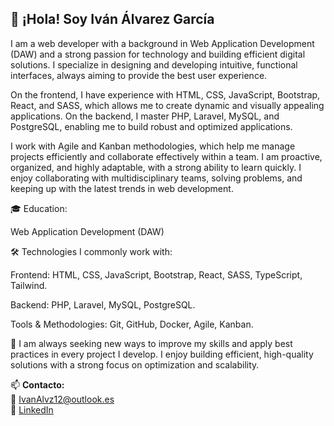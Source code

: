 ## 👋 ¡Hola! Soy Iván Álvarez García
I am a web developer with a background in Web Application Development (DAW) and a strong passion for technology and building efficient digital solutions. I specialize in designing and developing intuitive, functional interfaces, always aiming to provide the best user experience.

On the frontend, I have experience with HTML, CSS, JavaScript, Bootstrap, React, and SASS, which allows me to create dynamic and visually appealing applications. On the backend, I master PHP, Laravel, MySQL, and PostgreSQL, enabling me to build robust and optimized applications.

I work with Agile and Kanban methodologies, which help me manage projects efficiently and collaborate effectively within a team. I am proactive, organized, and highly adaptable, with a strong ability to learn quickly. I enjoy collaborating with multidisciplinary teams, solving problems, and keeping up with the latest trends in web development.

🎓 Education:

Web Application Development (DAW)

🛠️ Technologies I commonly work with:

Frontend: HTML, CSS, JavaScript, Bootstrap, React, SASS, TypeScript, Tailwind.

Backend: PHP, Laravel, MySQL, PostgreSQL.

Tools & Methodologies: Git, GitHub, Docker, Agile, Kanban.

🚀 I am always seeking new ways to improve my skills and apply best practices in every project I develop. I enjoy building efficient, high-quality solutions with a strong focus on optimization and scalability.

📫 **Contacto:**  
📧 IvanAlvz12@outlook.es  
🔗 [LinkedIn](https://www.linkedin.com/in/ivan-alvarez-garcia2/)
